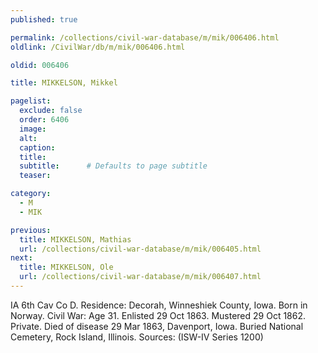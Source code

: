 ```yaml
---
published: true

permalink: /collections/civil-war-database/m/mik/006406.html
oldlink: /CivilWar/db/m/mik/006406.html

oldid: 006406

title: MIKKELSON, Mikkel

pagelist:
  exclude: false
  order: 6406
  image: 
  alt:
  caption:
  title:
  subtitle:      # Defaults to page subtitle
  teaser:

category: 
  - M 
  - MIK

previous:
  title: MIKKELSON, Mathias
  url: /collections/civil-war-database/m/mik/006405.html  
next:
  title: MIKKELSON, Ole
  url: /collections/civil-war-database/m/mik/006407.html   
---
```

IA 6th Cav Co D. Residence: Decorah, Winneshiek County, Iowa. Born in Norway. Civil War: Age 31. Enlisted 29 Oct 1863. Mustered 29 Oct 1862. Private. Died of disease 29 Mar 1863, Davenport, Iowa. Buried National Cemetery, Rock Island, Illinois. Sources: (ISW-IV Series 1200)
